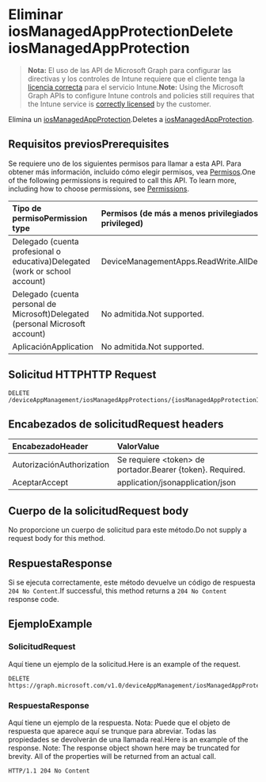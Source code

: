 # <a name="delete-iosmanagedappprotection"></a><span data-ttu-id="80c86-101">Eliminar iosManagedAppProtection</span><span class="sxs-lookup"><span data-stu-id="80c86-101">Delete iosManagedAppProtection</span></span>

> <span data-ttu-id="80c86-102">**Nota:** El uso de las API de Microsoft Graph para configurar las directivas y los controles de Intune requiere que el cliente tenga la [licencia correcta](https://go.microsoft.com/fwlink/?linkid=839381) para el servicio Intune.</span><span class="sxs-lookup"><span data-stu-id="80c86-102">**Note:** Using the Microsoft Graph APIs to configure Intune controls and policies still requires that the Intune service is [correctly licensed](https://go.microsoft.com/fwlink/?linkid=839381) by the customer.</span></span>

<span data-ttu-id="80c86-103">Elimina un [iosManagedAppProtection](../resources/intune_mam_iosmanagedappprotection.md).</span><span class="sxs-lookup"><span data-stu-id="80c86-103">Deletes a [iosManagedAppProtection](../resources/intune_mam_iosmanagedappprotection.md).</span></span>
## <a name="prerequisites"></a><span data-ttu-id="80c86-104">Requisitos previos</span><span class="sxs-lookup"><span data-stu-id="80c86-104">Prerequisites</span></span>
<span data-ttu-id="80c86-p101">Se requiere uno de los siguientes permisos para llamar a esta API. Para obtener más información, incluido cómo elegir permisos, vea [Permisos](../../../concepts/permissions_reference.md).</span><span class="sxs-lookup"><span data-stu-id="80c86-p101">One of the following permissions is required to call this API. To learn more, including how to choose permissions, see [Permissions](../../../concepts/permissions_reference.md).</span></span>

|<span data-ttu-id="80c86-107">Tipo de permiso</span><span class="sxs-lookup"><span data-stu-id="80c86-107">Permission type</span></span>|<span data-ttu-id="80c86-108">Permisos (de más a menos privilegiados)</span><span class="sxs-lookup"><span data-stu-id="80c86-108">Permissions (from least to most privileged)</span></span>|
|:---|:---|
|<span data-ttu-id="80c86-109">Delegado (cuenta profesional o educativa)</span><span class="sxs-lookup"><span data-stu-id="80c86-109">Delegated (work or school account)</span></span>|<span data-ttu-id="80c86-110">DeviceManagementApps.ReadWrite.All</span><span class="sxs-lookup"><span data-stu-id="80c86-110">DeviceManagementApps.ReadWrite.All</span></span>|
|<span data-ttu-id="80c86-111">Delegado (cuenta personal de Microsoft)</span><span class="sxs-lookup"><span data-stu-id="80c86-111">Delegated (personal Microsoft account)</span></span>|<span data-ttu-id="80c86-112">No admitida.</span><span class="sxs-lookup"><span data-stu-id="80c86-112">Not supported.</span></span>|
|<span data-ttu-id="80c86-113">Aplicación</span><span class="sxs-lookup"><span data-stu-id="80c86-113">Application</span></span>|<span data-ttu-id="80c86-114">No admitida.</span><span class="sxs-lookup"><span data-stu-id="80c86-114">Not supported.</span></span>|

## <a name="http-request"></a><span data-ttu-id="80c86-115">Solicitud HTTP</span><span class="sxs-lookup"><span data-stu-id="80c86-115">HTTP Request</span></span>
<!-- {
  "blockType": "ignored"
}
-->
``` http
DELETE /deviceAppManagement/iosManagedAppProtections/{iosManagedAppProtectionId}
```

## <a name="request-headers"></a><span data-ttu-id="80c86-116">Encabezados de solicitud</span><span class="sxs-lookup"><span data-stu-id="80c86-116">Request headers</span></span>
|<span data-ttu-id="80c86-117">Encabezado</span><span class="sxs-lookup"><span data-stu-id="80c86-117">Header</span></span>|<span data-ttu-id="80c86-118">Valor</span><span class="sxs-lookup"><span data-stu-id="80c86-118">Value</span></span>|
|:---|:---|
|<span data-ttu-id="80c86-119">Autorización</span><span class="sxs-lookup"><span data-stu-id="80c86-119">Authorization</span></span>|<span data-ttu-id="80c86-120">Se requiere &lt;token&gt; de portador.</span><span class="sxs-lookup"><span data-stu-id="80c86-120">Bearer {token}. Required.</span></span>|
|<span data-ttu-id="80c86-121">Aceptar</span><span class="sxs-lookup"><span data-stu-id="80c86-121">Accept</span></span>|<span data-ttu-id="80c86-122">application/json</span><span class="sxs-lookup"><span data-stu-id="80c86-122">application/json</span></span>|

## <a name="request-body"></a><span data-ttu-id="80c86-123">Cuerpo de la solicitud</span><span class="sxs-lookup"><span data-stu-id="80c86-123">Request body</span></span>
<span data-ttu-id="80c86-124">No proporcione un cuerpo de solicitud para este método.</span><span class="sxs-lookup"><span data-stu-id="80c86-124">Do not supply a request body for this method.</span></span>

## <a name="response"></a><span data-ttu-id="80c86-125">Respuesta</span><span class="sxs-lookup"><span data-stu-id="80c86-125">Response</span></span>
<span data-ttu-id="80c86-126">Si se ejecuta correctamente, este método devuelve un código de respuesta `204 No Content`.</span><span class="sxs-lookup"><span data-stu-id="80c86-126">If successful, this method returns a `204 No Content` response code.</span></span>

## <a name="example"></a><span data-ttu-id="80c86-127">Ejemplo</span><span class="sxs-lookup"><span data-stu-id="80c86-127">Example</span></span>
### <a name="request"></a><span data-ttu-id="80c86-128">Solicitud</span><span class="sxs-lookup"><span data-stu-id="80c86-128">Request</span></span>
<span data-ttu-id="80c86-129">Aquí tiene un ejemplo de la solicitud.</span><span class="sxs-lookup"><span data-stu-id="80c86-129">Here is an example of the request.</span></span>
``` http
DELETE https://graph.microsoft.com/v1.0/deviceAppManagement/iosManagedAppProtections/{iosManagedAppProtectionId}
```

### <a name="response"></a><span data-ttu-id="80c86-130">Respuesta</span><span class="sxs-lookup"><span data-stu-id="80c86-130">Response</span></span>
<span data-ttu-id="80c86-p102">Aquí tiene un ejemplo de la respuesta. Nota: Puede que el objeto de respuesta que aparece aquí se trunque para abreviar. Todas las propiedades se devolverán de una llamada real.</span><span class="sxs-lookup"><span data-stu-id="80c86-p102">Here is an example of the response. Note: The response object shown here may be truncated for brevity. All of the properties will be returned from an actual call.</span></span>
``` http
HTTP/1.1 204 No Content
```



